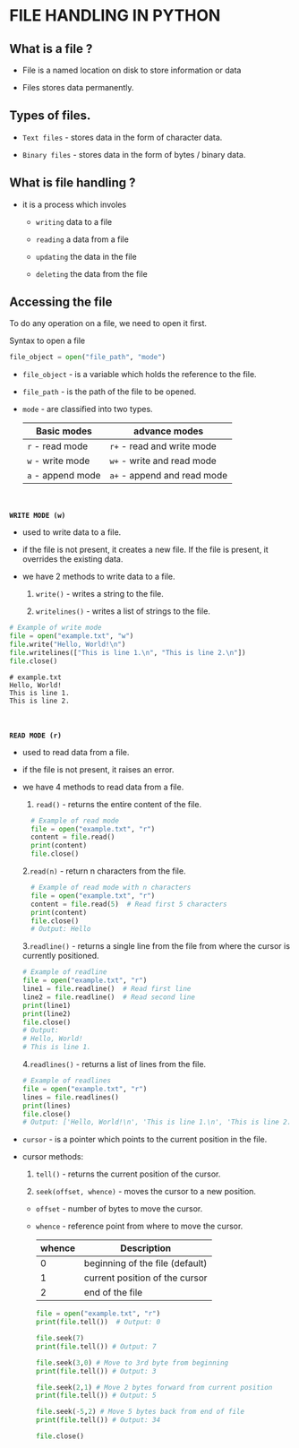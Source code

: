 # FILE HANDLING IN PYTHON

## What is a file ?

- File is a named location on disk to store information or data

- Files stores data permanently.

## Types of files.

- `Text files` - stores data in the form of character data.

- `Binary files` - stores data in the form of bytes / binary data.

## What is file handling ?

- it is a process which involes

  - `writing` data to a file

  - `reading` a data from a file

  - `updating` the data in the file

  - `deleting` the data from the file

## Accessing the file

To do any operation on a file, we need to open it first.

Syntax to open a file

```python
file_object = open("file_path", "mode")
```

- `file_object` - is a variable which holds the reference to the file.

- `file_path` - is the path of the file to be opened.

- `mode` - are classified into two types.

  | Basic modes       | advance modes               |
  | ----------------- | --------------------------- |
  | `r` - read mode   | `r+` - read and write mode  |
  | `w` - write mode  | `w+` - write and read mode  |
  | `a` - append mode | `a+` - append and read mode |

\
\
**`WRITE MODE (w)`**

- used to write data to a file.

- if the file is not present, it creates a new file. If the file is present, it overrides the existing data.
- we have 2 methods to write data to a file.

  1. `write()` - writes a string to the file.

  2. `writelines()` - writes a list of strings to the file.

```python
# Example of write mode
file = open("example.txt", "w")
file.write("Hello, World!\n")
file.writelines(["This is line 1.\n", "This is line 2.\n"])
file.close()
```

```text
# example.txt
Hello, World!
This is line 1.
This is line 2.
```

\
\
**`READ MODE (r)`**

- used to read data from a file.

- if the file is not present, it raises an error.

- we have 4 methods to read data from a file.

  1. `read()` - returns the entire content of the file.

  ```python
    # Example of read mode
    file = open("example.txt", "r")
    content = file.read()
    print(content)
    file.close()
  ```

  2.`read(n)` - return n characters from the file.

  ```python
    # Example of read mode with n characters
    file = open("example.txt", "r")
    content = file.read(5)  # Read first 5 characters
    print(content)
    file.close()
    # Output: Hello
  ```

  3.`readline()` - returns a single line from the file from where the cursor is currently positioned.

  ```python
  # Example of readline
  file = open("example.txt", "r")
  line1 = file.readline()  # Read first line
  line2 = file.readline()  # Read second line
  print(line1)
  print(line2)
  file.close()
  # Output:
  # Hello, World!
  # This is line 1.
  ```

  4.`readlines()` - returns a list of lines from the file.

  ```python
  # Example of readlines
  file = open("example.txt", "r")
  lines = file.readlines()
  print(lines)
  file.close()
  # Output: ['Hello, World!\n', 'This is line 1.\n', 'This is line 2.\n']
  ```

- `cursor` - is a pointer which points to the current position in the file.

- cursor methods:

  1. `tell()` - returns the current position of the cursor.

  2. `seek(offset, whence)` - moves the cursor to a new position.

  - `offset` - number of bytes to move the cursor.

  - `whence` - reference point from where to move the cursor.

    | whence | Description                     |
    | ------ | ------------------------------- |
    | 0      | beginning of the file (default) |
    | 1      | current position of the cursor  |
    | 2      | end of the file                 |

    ```python
    file = open("example.txt", "r")
    print(file.tell())  # Output: 0

    file.seek(7)
    print(file.tell()) # Output: 7

    file.seek(3,0) # Move to 3rd byte from beginning
    print(file.tell()) # Output: 3

    file.seek(2,1) # Move 2 bytes forward from current position
    print(file.tell()) # Output: 5

    file.seek(-5,2) # Move 5 bytes back from end of file
    print(file.tell()) # Output: 34

    file.close()
    ```
